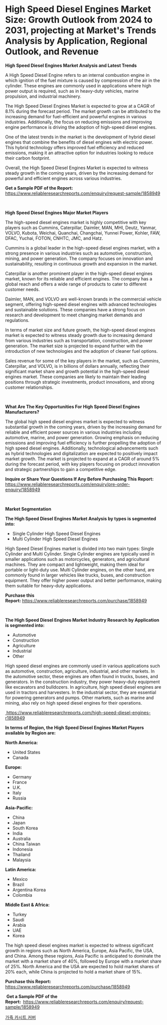 <p><h1>High Speed Diesel Engines Market Size: Growth Outlook from 2024 to 2031, projecting at Market's Trends Analysis by Application, Regional Outlook, and Revenue</h1></p><p><strong>High Speed Diesel Engines Market Analysis and Latest Trends</strong></p>
<p><p>A High Speed Diesel Engine refers to an internal combustion engine in which ignition of the fuel mixture is caused by compression of the air in the cylinder. These engines are commonly used in applications where high power output is required, such as in heavy-duty vehicles, marine propulsion, and industrial machinery.</p><p>The High Speed Diesel Engines Market is expected to grow at a CAGR of 8.1% during the forecast period. The market growth can be attributed to the increasing demand for fuel-efficient and powerful engines in various industries. Additionally, the focus on reducing emissions and improving engine performance is driving the adoption of high-speed diesel engines.</p><p>One of the latest trends in the market is the development of hybrid diesel engines that combine the benefits of diesel engines with electric power. This hybrid technology offers improved fuel efficiency and reduced emissions, making it an attractive option for industries looking to reduce their carbon footprint.</p><p>Overall, the High Speed Diesel Engines Market is expected to witness steady growth in the coming years, driven by the increasing demand for powerful and efficient engines across various industries.</p></p>
<p><strong>Get a Sample PDF of the Report:&nbsp;</strong> <a href="https://www.reliableresearchreports.com/enquiry/request-sample/1858949">https://www.reliableresearchreports.com/enquiry/request-sample/1858949</a></p>
<p>&nbsp;</p>
<p><strong>High Speed Diesel Engines Major Market Players</strong></p>
<p><p>The high-speed diesel engines market is highly competitive with key players such as Cummins, Caterpillar, Daimler, MAN, MHI, Deutz, Yanmar, VOLVO, Kubota, Weichai, Quanchai, Changchai, Yunnei Power, Kohler, FAW, DFAC, Yuchai, FOTON, CNHTC, JMC, and Hatz.</p><p>Cummins is a global leader in the high-speed diesel engines market, with a strong presence in various industries such as automotive, construction, mining, and power generation. The company focuses on innovation and sustainability, resulting in continuous growth and expansion in the market.</p><p>Caterpillar is another prominent player in the high-speed diesel engines market, known for its reliable and efficient engines. The company has a global reach and offers a wide range of products to cater to different customer needs.</p><p>Daimler, MAN, and VOLVO are well-known brands in the commercial vehicle segment, offering high-speed diesel engines with advanced technologies and sustainable solutions. These companies have a strong focus on research and development to meet changing market demands and regulations.</p><p>In terms of market size and future growth, the high-speed diesel engines market is expected to witness steady growth due to increasing demand from various industries such as transportation, construction, and power generation. The market size is projected to expand further with the introduction of new technologies and the adoption of cleaner fuel options.</p><p>Sales revenue for some of the key players in the market, such as Cummins, Caterpillar, and VOLVO, is in billions of dollars annually, reflecting their significant market share and growth potential in the high-speed diesel engines market. These companies are likely to maintain their leading positions through strategic investments, product innovations, and strong customer relationships.</p></p>
<p>&nbsp;</p>
<p><strong>What Are The Key Opportunities For High Speed Diesel Engines Manufacturers?</strong></p>
<p><p>The global high speed diesel engines market is expected to witness substantial growth in the coming years, driven by the increasing demand for reliable and efficient power sources in various industries including automotive, marine, and power generation. Growing emphasis on reducing emissions and improving fuel efficiency is further propelling the adoption of high speed diesel engines. Additionally, technological advancements such as hybrid technologies and digitalization are expected to positively impact market growth. The market is projected to expand at a CAGR of around 5% during the forecast period, with key players focusing on product innovation and strategic partnerships to gain a competitive edge.</p></p>
<p><strong>Inquire or Share Your Questions If Any Before Purchasing This Report:</strong> <a href="https://www.reliableresearchreports.com/enquiry/pre-order-enquiry/1858949">https://www.reliableresearchreports.com/enquiry/pre-order-enquiry/1858949</a></p>
<p>&nbsp;</p>
<p><strong>Market Segmentation</strong></p>
<p><strong>The High Speed Diesel Engines Market Analysis by types is segmented into:</strong></p>
<p><ul><li>Single Cylinder High Speed Diesel Engines</li><li>Multi Cylinder High Speed Diesel Engines</li></ul></p>
<p><p>High Speed Diesel Engines market is divided into two main types: Single Cylinder and Multi Cylinder. Single Cylinder engines are typically used in smaller applications such as motorcycles, generators, and agricultural machines. They are compact and lightweight, making them ideal for portable or light-duty use. Multi Cylinder engines, on the other hand, are commonly found in larger vehicles like trucks, buses, and construction equipment. They offer higher power output and better performance, making them suitable for heavy-duty applications.</p></p>
<p><strong>Purchase this Report:&nbsp;</strong><a href="https://www.reliableresearchreports.com/purchase/1858949">https://www.reliableresearchreports.com/purchase/1858949</a></p>
<p>&nbsp;</p>
<p><strong>The High Speed Diesel Engines Market Industry Research by Application is segmented into:</strong></p>
<p><ul><li>Automotive</li><li>Construction</li><li>Agriculture</li><li>Industrial</li><li>Other</li></ul></p>
<p><p>High speed diesel engines are commonly used in various applications such as automotive, construction, agriculture, industrial, and other markets. In the automotive sector, these engines are often found in trucks, buses, and generators. In the construction industry, they power heavy-duty equipment like excavators and bulldozers. In agriculture, high speed diesel engines are used in tractors and harvesters. In the industrial sector, they are essential for powering generators and pumps. Other markets, such as marine and mining, also rely on high speed diesel engines for their operations.</p></p>
<p><a href="https://www.reliableresearchreports.com/high-speed-diesel-engines-r1858949">&nbsp;https://www.reliableresearchreports.com/high-speed-diesel-engines-r1858949</a></p>
<p><strong>In terms of Region, the High Speed Diesel Engines Market Players available by Region are:</strong></p>
<p>
    <p> <strong> North America: </strong>
        <ul>
            <li>United States</li>
            <li>Canada</li>
        </ul>
        </p> 
    <p> <strong> Europe: </strong>
        <ul>
            <li>Germany</li>
            <li>France</li>
            <li>U.K.</li>
            <li>Italy</li>
            <li>Russia</li>
        </ul>
        </p> 
    <p> <strong> Asia-Pacific: </strong>
        <ul>
            <li>China</li>
            <li>Japan</li>
            <li>South Korea</li>
            <li>India</li>
            <li>Australia</li>
            <li>China Taiwan</li>
            <li>Indonesia</li>
            <li>Thailand</li>
            <li>Malaysia</li>
        </ul>
        </p> 
    <p> <strong> Latin America: </strong>
        <ul>
            <li>Mexico</li>
            <li>Brazil</li>
            <li>Argentina Korea</li>
            <li>Colombia</li>
        </ul>
        </p> 
    <p> <strong> Middle East & Africa: </strong>
        <ul>
            <li>Turkey</li>
            <li>Saudi</li>
            <li>Arabia</li>
            <li>UAE</li>
            <li>Korea</li>
        </ul>
    </p>
    </p>
<p><p>The high speed diesel engines market is expected to witness significant growth in regions such as North America, Europe, Asia Pacific, the USA, and China. Among these regions, Asia Pacific is anticipated to dominate the market with a market share of 40%, followed by Europe with a market share of 25%. North America and the USA are expected to hold market shares of 20% each, while China is projected to hold a market share of 15%.</p></p>
<p><strong>Purchase this Report: </strong><a href="https://www.reliableresearchreports.com/purchase/1858949">https://www.reliableresearchreports.com/purchase/1858949</a></p>
<p>&nbsp;<strong>Get a Sample PDF of the Report:&nbsp;&nbsp;</strong><a href="https://www.reliableresearchreports.com/enquiry/request-sample/1858949">https://www.reliableresearchreports.com/enquiry/request-sample/1858949</a></p>
<p><strong></strong></p>
<p><p><a href="https://github.com/solomonbode85/Market-Research-Report-List-1/blob/main/7750709168469.md">가죽 카시트 커버</a></p></p>